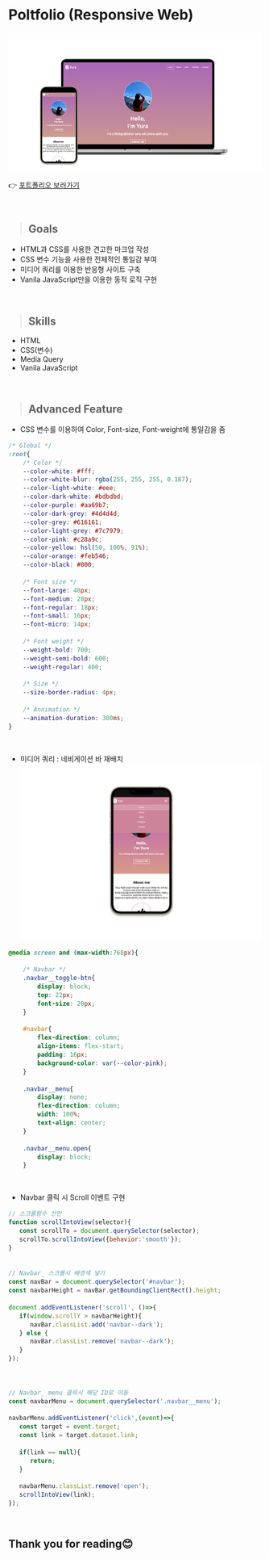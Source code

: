# Poltfolio (Responsive Web)


![포트폴리오](./images/poltfolio/project5.png)

👉 [포트폴리오 보러가기](https://cogcod.github.io/Portfolio/)

<br>

> ## Goals
- HTML과 CSS를 사용한 견고한 마크업 작성 
- CSS 변수 기능을 사용한 전체적인 통일감 부여
- 미디어 쿼리를 이용한 반응형 사이트 구축 
- Vanila JavaScript만을 이용한 동적 로직 구현 

<br>

> ## Skills
- HTML
- CSS(변수)
- Media Query 
- Vanila JavaScript

<br>

> ## Advanced Feature 
- CSS 변수를 이용하여 Color, Font-size, Font-weight에 통일감을 줌
```css
/* Global */
:root{
    /* Color */
    --color-white: #fff;
    --color-white-blur: rgba(255, 255, 255, 0.187);
    --color-light-white: #eee;
    --color-dark-white: #bdbdbd;
    --color-purple: #aa69b7;
    --color-dark-grey: #4d4d4d;
    --color-grey: #616161;
    --color-light-grey: #7c7979;
    --color-pink: #c28a9c;
    --color-yellow: hsl(50, 100%, 91%);
    --color-orange: #feb546;
    --color-black: #000;

    /* Font size */
    --font-large: 48px;
    --font-medium: 28px;
    --font-regular: 18px;
    --font-small: 16px;
    --font-micro: 14px;

    /* Font weight */
    --weight-bold: 700;
    --weight-semi-bold: 600;
    --weight-regular: 400;

    /* Size */
    --size-border-radius: 4px;

    /* Annimation */
    --animation-duration: 300ms;
}
```

<br>

- 미디어 쿼리 : 네비게이션 바 재배치
![responsive web](./images/responsive.png)

```css
@media screen and (max-width:768px){

    /* Navbar */
    .navbar__toggle-btn{
        display: block;
        top: 22px;
        font-size: 20px;
    }

    #navbar{
        flex-direction: column;
        align-items: flex-start;
        padding: 16px;
        background-color: var(--color-pink);
    }

    .navbar__menu{
        display: none;
        flex-direction: column;
        width: 100%;
        text-align: center;
    }

    .navbar__menu.open{
        display: block;
    }
```

<br>

- Navbar 클릭 시 Scroll 이벤트 구현
```javascript
// 스크롤함수 선언 
function scrollIntoView(selector){
   const scrollTo = document.querySelector(selector); 
   scrollTo.scrollIntoView({behavior:'smooth'}); 
}


// Navbar_ 스크롤시 배경색 넣기
const navBar = document.querySelector('#navbar');
const navbarHeight = navBar.getBoundingClientRect().height;

document.addEventListener('scroll', ()=>{
   if(window.scrollY > navbarHeight){
      navBar.classList.add('navbar--dark');
   } else {
      navBar.classList.remove('navbar--dark');
   }
});



// Navbar_ menu 클릭시 해당 ID로 이동
const navbarMenu = document.querySelector('.navbar__menu');

navbarMenu.addEventListener('click',(event)=>{
   const target = event.target;  
   const link = target.dataset.link;  
   
   if(link == null){    
      return;
   } 
   
   navbarMenu.classList.remove('open');
   scrollIntoView(link);
});
```

<br>

## Thank you for reading😊
